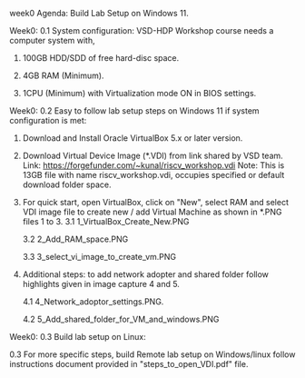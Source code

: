 week0 Agenda: Build Lab Setup on Windows 11.



Week0: 0.1 System configuration: VSD-HDP Workshop course needs a computer system with, 

1. 100GB HDD/SDD of free hard-disc space.

2. 4GB RAM (Minimum).

3. 1CPU (Minimum) with Virtualization mode ON in BIOS settings.


Week0: 0.2 Easy to follow lab setup steps on Windows 11 if system configuration is met:

1. Download and Install Oracle VirtualBox 5.x or later version.

2. Download Virtual Device Image (*.VDI) from link shared by VSD team.
    Link: https://forgefunder.com/~kunal/riscv_workshop.vdi 
    Note: This is 13GB file with name riscv_workshop.vdi, occupies specified or default download folder space.

3. For quick start, open VirtualBox, click on "New", select RAM and     select VDI image file to create new / add Virtual Machine as shown in *.PNG files 1 to 3.
    3.1 1_VirtualBox_Create_New.PNG

    3.2 2_Add_RAM_space.PNG

    3.3 3_select_vi_image_to_create_vm.PNG

4. Additional steps: to add network adopter and shared folder follow highlights given in image capture 4 and 5.

    4.1 4_Network_adoptor_settings.PNG.

    4.2 5_Add_shared_folder_for_VM_and_windows.PNG

Week0: 0.3 Build lab setup on Linux:

0.3 For more specific steps, build Remote lab setup on Windows/linux follow instructions document provided in "steps_to_open_VDI.pdf" file.
